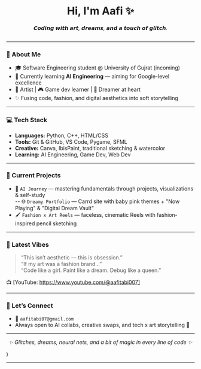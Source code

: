 <h1 align="center">Hi, I'm Aafi ✨</h1>
<p align="center"><i>𝘾𝙤𝙙𝙞𝙣𝙜 𝙬𝙞𝙩𝙝 𝙖𝙧𝙩, 𝙙𝙧𝙚𝙖𝙢𝙨, 𝙖𝙣𝙙 𝙖 𝙩𝙤𝙪𝙘𝙝 𝙤𝙛 𝙜𝙡𝙞𝙩𝙘𝙝.</i></p>

<p align="center">
  <img 
</p>

---

### 👾 About Me
- 🎓 Software Engineering student @ University of Gujrat (incoming)
- 🧠 Currently learning **AI Engineering** — aiming for Google-level excellence  
- 🎨 Artist | 🎮 Game dev learner | 🌌 Dreamer at heart   
- ✨ Fusing code, fashion, and digital aesthetics into soft storytelling

---

### 💻 Tech Stack
- **Languages:** Python, C++, HTML/CSS  
- **Tools:** Git & GitHub, VS Code, Pygame, SFML  
- **Creative:** Canva, IbisPaint, traditional sketching & watercolor  
- **Learning:** AI Engineering, Game Dev, Web Dev

---

### 🌈 Current Projects
- 🤖 `AI Journey` — mastering fundamentals through projects, visualizations & self-study  
-- 🌐 `Dreamy Portfolio` — Carrd site with baby pink themes + "Now Playing" & "Digital Dream Vault"  
- 🖌️ `Fashion x Art Reels` — faceless, cinematic Reels with fashion-inspired pencil sketching

---

### 🎥 Latest Vibes
> “This isn’t aesthetic — this is obsession.”  
> “If my art was a fashion brand…”  
> “Code like a girl. Paint like a dream. Debug like a queen.”

📺 [YouTube: https://www.youtube.com/@aafitabi007]

---

### 🤝 Let’s Connect
- 💌 `aafitabi07@gmail.com`  
- Always open to AI collabs, creative swaps, and tech x art storytelling 🌸

---

<p align="center"><i>✨ Glitches, dreams, neural nets, and a bit of magic in every line of code ✨</i></p>
)

---

